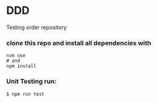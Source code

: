 # DDD
Testing order repository

### clone this repo and install all dependencies with
```
nvm use
# and
npm install
```

### Unit Testing run:
```
$ npm run test
```

